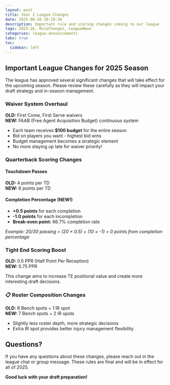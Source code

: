 ```yaml
---
layout: post
title: Year 2 League Changes
date: 2025-08-26 10:19:38
description: Important rule and scoring changes coming to our league
tags: 2025-26, RuleChanges, LeagueNews
categories: league-announcements
tabs: true
toc:
  sidebar: left
---
```


## Important League Changes for 2025 Season

The league has approved several significant changes that will take effect for the upcoming season. Please review these carefully as they will impact your draft strategy and in-season management.

### Waiver System Overhaul

**OLD:** First Come, First Serve waivers  
**NEW:** FAAB (Free Agent Acquisition Budget) continuous system

- Each team receives **$100 budget** for the entire season
- Bid on players you want - highest bid wins
- Budget management becomes a strategic element
- No more staying up late for waiver priority!

### Quarterback Scoring Changes

#### Touchdown Passes
**OLD:** 4 points per TD  
**NEW:** 6 points per TD

#### Completion Percentage (NEW!)
- **+0.5 points** for each completion
- **-1.0 points** for each incompletion
- **Break-even point:** 66.7% completion rate

*Example: 20/30 passing = (20 × 0.5) + (10 × -1) = 0 points from completion percentage*

### Tight End Scoring Boost

**OLD:** 0.5 PPR (Half Point Per Reception)  
**NEW:** 0.75 PPR

This change aims to increase TE positional value and create more interesting draft decisions.

### 📋 Roster Composition Changes

**OLD:** 8 Bench spots + 1 IR spot  
**NEW:** 7 Bench spots + 2 IR spots

- Slightly less roster depth, more strategic decisions
- Extra IR spot provides better injury management flexibility


## Questions?

If you have any questions about these changes, please reach out in the league chat or group message. These rules are final and will be in effect for all of 2025.

**Good luck with your draft preparation!** 